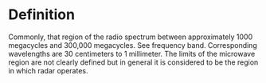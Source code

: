 # Definition

Commonly, that region of the radio spectrum between approximately 1000
megacycles and 300,000 megacycles. See frequency band. Corresponding
wavelengths are 30 centimeters to 1 millimeter. The limits of the
microwave region are not clearly defined but in general it is considered
to be the region in which radar operates.
